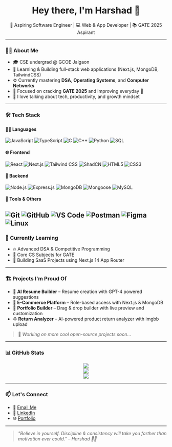 <h1 align="center">Hey there, I'm Harshad 👋</h1>

<p align="center">
  🚀 Aspiring Software Engineer | 💻 Web & App Developer | 📚 GATE 2025 Aspirant
</p>

---

### 👨‍💻 About Me

- 🎓 CSE undergrad @ GCOE Jalgaon
- 🧠 Learning & Building full-stack web applications (Next.js, MongoDB, TailwindCSS)
- ⚙️ Currently mastering **DSA**, **Operating Systems**, and **Computer Networks**
- 🎯 Focused on cracking **GATE 2025** and improving everyday 💪
- 💬 I love talking about tech, productivity, and growth mindset

---

### 🛠️ Tech Stack

#### 🧑‍💻 Languages

![JavaScript](https://img.shields.io/badge/-JavaScript-black?style=flat-square\&logo=javascript)
![TypeScript](https://img.shields.io/badge/-TypeScript-black?style=flat-square\&logo=typescript)
![C](https://img.shields.io/badge/-C-black?style=flat-square\&logo=c)
![C++](https://img.shields.io/badge/-C++-black?style=flat-square\&logo=c%2B%2B)
![Python](https://img.shields.io/badge/-Python-black?style=flat-square\&logo=python)
![SQL](https://img.shields.io/badge/-SQL-black?style=flat-square\&logo=mysql)

#### 🌐 Frontend

![React](https://img.shields.io/badge/-React-black?style=flat-square\&logo=react)
![Next.js](https://img.shields.io/badge/-Next.js-black?style=flat-square\&logo=next.js)
![Tailwind CSS](https://img.shields.io/badge/-TailwindCSS-black?style=flat-square\&logo=tailwind-css)
![ShadCN](https://img.shields.io/badge/-ShadCN-black?style=flat-square\&logo=shadcnui\&logoColor=white)
![HTML5](https://img.shields.io/badge/-HTML5-black?style=flat-square\&logo=html5)
![CSS3](https://img.shields.io/badge/-CSS3-black?style=flat-square\&logo=css3)

#### 🧪 Backend

![Node.js](https://img.shields.io/badge/-Node.js-black?style=flat-square\&logo=node.js)
![Express.js](https://img.shields.io/badge/-Express-black?style=flat-square\&logo=express)
![MongoDB](https://img.shields.io/badge/-MongoDB-black?style=flat-square\&logo=mongodb)
![Mongoose](https://img.shields.io/badge/-Mongoose-black?style=flat-square\&logo=mongoose)
![MySQL](https://img.shields.io/badge/-MySQL-black?style=flat-square\&logo=mysql)

#### 🧰 Tools & Others

![Git](https://img.shields.io/badge/-Git-black?style=flat-square\&logo=git)
![GitHub](https://img.shields.io/badge/-GitHub-black?style=flat-square\&logo=github)
![VS Code](https://img.shields.io/badge/-VSCode-black?style=flat-square\&logo=visualstudiocode)
![Postman](https://img.shields.io/badge/-Postman-black?style=flat-square\&logo=postman)
![Figma](https://img.shields.io/badge/-Figma-black?style=flat-square\&logo=figma)
![Linux](https://img.shields.io/badge/-Linux-black?style=flat-square\&logo=linux)
---

### 🌱 Currently Learning

* 🔥 Advanced DSA & Competitive Programming
* 🧠 Core CS Subjects for GATE
* 🚀 Building SaaS Projects using Next.js 14 App Router

---

### 🏗️ Projects I'm Proud Of

* 🧾 **AI Resume Builder** – Resume creation with GPT-4 powered suggestions
* 🛒 **E-Commerce Platform** – Role-based access with Next.js & MongoDB
* 📁 **Portfolio Builder** – Drag & drop builder with live preview and customization
* ♻️ **Return Analyzer** – AI-powered product return analyzer with imgbb upload

> 📌 *Working on more cool open-source projects soon...*

---

### 📊 GitHub Stats

<p align="center">
  <img src="https://github-readme-streak-stats.herokuapp.com/?user=harshadhatagale&theme=radical" />
  <br />
  <img src="https://github-readme-stats.vercel.app/api?username=harshadhatagale&show_icons=true&theme=radical" />
  <br />
  <img src="https://github-readme-stats.vercel.app/api/top-langs/?username=harshadhatagale&layout=compact&theme=radical" />
</p>

---

### 📫 Let's Connect

* 📩 [Email Me](mailto:harshad@example.com)
* 💼 [LinkedIn](https://linkedin.com/in/your-link)
* 🌐 [Portfolio](https://yourportfolio.vercel.app/)

---

> *"Believe in yourself. Discipline & consistency will take you farther than motivation ever could." – Harshad 🧠🔥*

